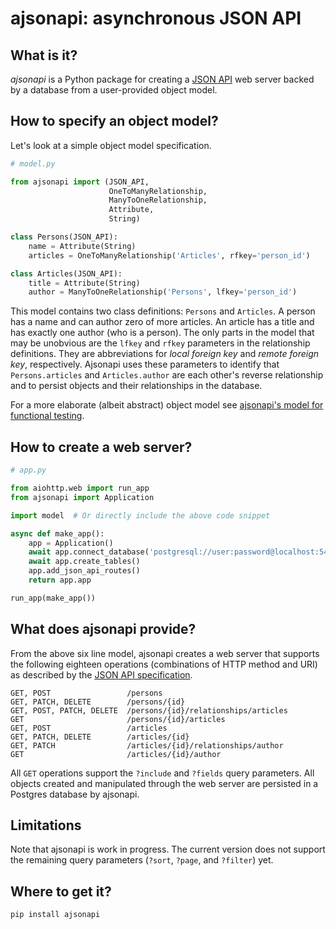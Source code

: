# ajsonapi: asynchronous JSON API


## What is it?

*ajsonapi* is a Python package for creating a [JSON API][json-api] web server
backed by a database from a user-provided object model.


## How to specify an object model?

Let's look at a simple object model specification.

```python
# model.py

from ajsonapi import (JSON_API,
                      OneToManyRelationship,
                      ManyToOneRelationship,
                      Attribute,
                      String)

class Persons(JSON_API):
    name = Attribute(String)
    articles = OneToManyRelationship('Articles', rfkey='person_id')

class Articles(JSON_API):
    title = Attribute(String)
    author = ManyToOneRelationship('Persons', lfkey='person_id')
```

This model contains two class definitions: `Persons` and `Articles`. A person
has a name and can author zero of more articles. An article has a title and
has exactly one author (who is a person). The only parts in the model that may
be unobvious are the `lfkey` and `rfkey` parameters in the relationship
definitions. They are abbreviations for *local foreign key* and *remote
foreign key*, respectively. Ajsonapi uses these parameters to identify that
`Persons.articles` and `Articles.author` are each other's reverse relationship
and to persist objects and their relationships in the database.

For a more elaborate (albeit abstract) object model see [ajsonapi's model for
functional testing][functest-model].


## How to create a web server?

```python
# app.py

from aiohttp.web import run_app
from ajsonapi import Application

import model  # Or directly include the above code snippet

async def make_app():
    app = Application()
    await app.connect_database('postgresql://user:password@localhost:5432/db')
    await app.create_tables()
    app.add_json_api_routes()
    return app.app

run_app(make_app())
```

## What does ajsonapi provide?

From the above six line model, ajsonapi creates a web server that supports the
following eighteen operations (combinations of HTTP method and URI) as
described by the [JSON API specification][json-api-spec].

```
GET, POST                 /persons
GET, PATCH, DELETE        /persons/{id}
GET, POST, PATCH, DELETE  /persons/{id}/relationships/articles
GET                       /persons/{id}/articles
GET, POST                 /articles
GET, PATCH, DELETE        /articles/{id}
GET, PATCH                /articles/{id}/relationships/author
GET                       /articles/{id}/author
```

All `GET` operations support the `?include` and `?fields` query parameters.
All objects created and manipulated through the web server are persisted in a
Postgres database by ajsonapi.


## Limitations

Note that ajsonapi is work in progress. The current version does not support
the remaining query parameters (`?sort`, `?page`, and `?filter`)
yet.


## Where to get it?

```sh
pip install ajsonapi
```



[json-api]: https://jsonapi.org
[json-api-spec]: https://jsonapi.org/format
[functest-model]: https://gitlab.com/rvdg/ajsonapi/blob/master/ajsonapi/functests/model.py
